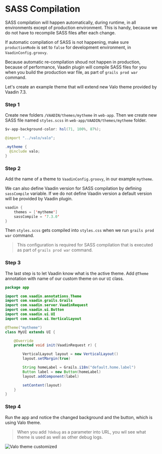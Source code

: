 # SASS Compilation

SASS compilation will happen automatically, during runtime, in all environments except of production environment. This is handy, because we do not have to recompile SASS files after each change.

If automatic compilation of SASS is not happening, make sure `productionMode` is set to `false` for development environment, in `VaadinConfig.groovy`.

Because automatic re-compilation shoud not happen in production, because of performance, Vaadin plugin will compile SASS files for you when you build the production war file, as part of `grails prod war` command.

Let's create an example theme that will extend new Valo theme provided by Vaadin 7.3.


### Step 1

Create new folders `/VAADIN/themes/mytheme` in `web-app`. Then we create new SASS file named `styles.scss` in `web-app/VAADIN/themes/mytheme` folder.

``` java
$v-app-background-color: hsl(71, 100%, 87%);

@import "../valo/valo";

.mytheme {
  @include valo;
}
```

### Step 2

Add the name of a theme to `VaadinConfig.groovy`, in our example `mytheme`.

We can also define Vaadin version for SASS compilation by defining `sassCompile` variable. If we do not define Vaadin version a default version will be provided by Vaadin plugin.

``` java
vaadin {
    themes = ['mytheme']
    sassCompile = '7.3.0'
}
```

Then `styles.scss` gets compiled into `styles.css` when we run
`grails prod war` command.

> This configuration is required for SASS compilation that is executed as part of `grails prod war` command.

### Step 3

The last step is to let Vaadin know what is the active theme. Add `@Theme` annotation with name of our custom theme on our `UI` class.

``` java
package app

import com.vaadin.annotations.Theme
import com.vaadin.grails.Grails
import com.vaadin.server.VaadinRequest
import com.vaadin.ui.Button
import com.vaadin.ui.UI
import com.vaadin.ui.VerticalLayout

@Theme("mytheme")
class MyUI extends UI {

    @Override
    protected void init(VaadinRequest r) {

        VerticalLayout layout = new VerticalLayout()
        layout.setMargin(true)

        String homeLabel = Grails.i18n("default.home.label")
        Button label = new Button(homeLabel)
        layout.addComponent(label)

        setContent(layout)
    }
}
```

### Step 4

Run the app and notice the changed background and the button, which is using Valo theme.

> When you add `?debug` as a parameter into URL, you wil see what theme is used as well as other debug logs.

![Valo theme customized](http://vaadinongrails.com/book/5_5_4_valo.png)


